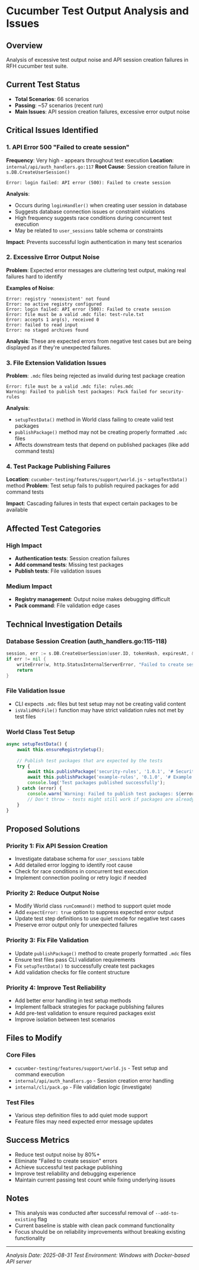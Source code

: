# Cucumber Test Output Analysis and Issues

## Overview
Analysis of excessive test output noise and API session creation failures in RFH cucumber test suite.

## Current Test Status
- **Total Scenarios**: 66 scenarios 
- **Passing**: ~57 scenarios (recent run)
- **Main Issues**: API session creation failures, excessive error output noise

## Critical Issues Identified

### 1. API Error 500 "Failed to create session"
**Frequency**: Very high - appears throughout test execution
**Location**: `internal/api/auth_handlers.go:117`
**Root Cause**: Session creation failure in `s.DB.CreateUserSession()`

```
Error: login failed: API error (500): Failed to create session
```

**Analysis**:
- Occurs during `loginHandler()` when creating user session in database
- Suggests database connection issues or constraint violations
- High frequency suggests race conditions during concurrent test execution
- May be related to `user_sessions` table schema or constraints

**Impact**: Prevents successful login authentication in many test scenarios

### 2. Excessive Error Output Noise
**Problem**: Expected error messages are cluttering test output, making real failures hard to identify

**Examples of Noise**:
```
Error: registry 'nonexistent' not found
Error: no active registry configured  
Error: login failed: API error (500): Failed to create session
Error: file must be a valid .mdc file: test-rule.txt
Error: accepts 1 arg(s), received 0
Error: failed to read input
Error: no staged archives found
```

**Analysis**: These are expected errors from negative test cases but are being displayed as if they're unexpected failures.

### 3. File Extension Validation Issues
**Problem**: `.mdc` files being rejected as invalid during test package creation

```
Error: file must be a valid .mdc file: rules.mdc
Warning: Failed to publish test packages: Pack failed for security-rules
```

**Analysis**:
- `setupTestData()` method in World class failing to create valid test packages
- `publishPackage()` method may not be creating properly formatted `.mdc` files
- Affects downstream tests that depend on published packages (like add command tests)

### 4. Test Package Publishing Failures
**Location**: `cucumber-testing/features/support/world.js` - `setupTestData()` method
**Problem**: Test setup fails to publish required packages for add command tests

**Impact**: Cascading failures in tests that expect certain packages to be available

## Affected Test Categories

### High Impact
- **Authentication tests**: Session creation failures
- **Add command tests**: Missing test packages
- **Publish tests**: File validation issues

### Medium Impact  
- **Registry management**: Output noise makes debugging difficult
- **Pack command**: File validation edge cases

## Technical Investigation Details

### Database Session Creation (auth_handlers.go:115-118)
```go
session, err := s.DB.CreateUserSession(user.ID, tokenHash, expiresAt, &userAgent, &ipAddress)
if err != nil {
    writeError(w, http.StatusInternalServerError, "Failed to create session")
    return
}
```

### File Validation Issue
- CLI expects `.mdc` files but test setup may not be creating valid content
- `isValidMdcFile()` function may have strict validation rules not met by test files

### World Class Test Setup
```javascript
async setupTestData() {
    await this.ensureRegistrySetup();
    
    // Publish test packages that are expected by the tests
    try {
        await this.publishPackage('security-rules', '1.0.1', '# Security Rules v1.0.1\n\nTest security rules for testing purposes.');
        await this.publishPackage('example-rules', '0.1.0', '# Example Rules v0.1.0\n\nTest example rules for testing purposes.');
        console.log('Test packages published successfully');
    } catch (error) {
        console.warn(`Warning: Failed to publish test packages: ${error.message}`);
        // Don't throw - tests might still work if packages are already on server
    }
}
```

## Proposed Solutions

### Priority 1: Fix API Session Creation
- Investigate database schema for `user_sessions` table
- Add detailed error logging to identify root cause
- Check for race conditions in concurrent test execution
- Implement connection pooling or retry logic if needed

### Priority 2: Reduce Output Noise
- Modify World class `runCommand()` method to support quiet mode
- Add `expectError: true` option to suppress expected error output
- Update test step definitions to use quiet mode for negative test cases
- Preserve error output only for unexpected failures

### Priority 3: Fix File Validation
- Update `publishPackage()` method to create properly formatted `.mdc` files
- Ensure test files pass CLI validation requirements
- Fix `setupTestData()` to successfully create test packages
- Add validation checks for file content structure

### Priority 4: Improve Test Reliability
- Add better error handling in test setup methods  
- Implement fallback strategies for package publishing failures
- Add pre-test validation to ensure required packages exist
- Improve isolation between test scenarios

## Files to Modify

### Core Files
- `cucumber-testing/features/support/world.js` - Test setup and command execution
- `internal/api/auth_handlers.go` - Session creation error handling
- `internal/cli/pack.go` - File validation logic (investigate)

### Test Files
- Various step definition files to add quiet mode support
- Feature files may need expected error message updates

## Success Metrics
- Reduce test output noise by 80%+
- Eliminate "Failed to create session" errors
- Achieve successful test package publishing
- Improve test reliability and debugging experience
- Maintain current passing test count while fixing underlying issues

## Notes
- This analysis was conducted after successful removal of `--add-to-existing` flag
- Current baseline is stable with clean pack command functionality
- Focus should be on reliability improvements without breaking existing functionality

---
*Analysis Date: 2025-08-31*
*Test Environment: Windows with Docker-based API server*